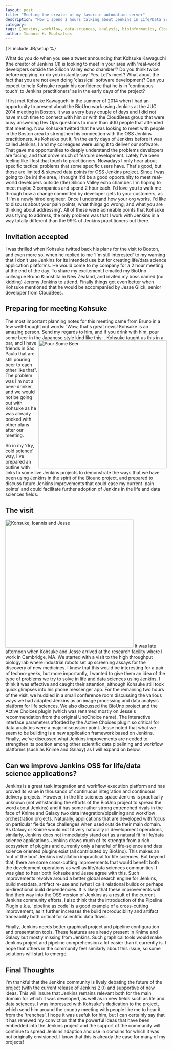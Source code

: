 ```yaml
---
layout: post
title: "Meeting the creator of my favorite automation server"
description: "How I spend 2 hours talking about Jenkins in Life/Data Sciences with the Kohsuke-Jesse duo dynamo!"
category: 
tags: [Jenkins, workflow, data-sciences, analysis, bioinformatics, CloudBees, Kohsuke Kawaguchi, Jesse Glick]
author: Ioannis K. Moutsatsos
---
```

{% include JB/setup %}

What do you do when you see a tweet announcing that Kohsuke Kawaguchi (the creator of Jenkins CI) is looking to meet in your area with 'real-world developers outside the Silicon Valley echo chamber'?  Do you think twice before replying, or do you instantly say 'Yes. Let's meet'! What about the fact that you are not even doing 'classical' software development? Can you expect to help Kohsuke regain his confidence that he is in 'continuous touch' to Jenkins practitioners' as in the early days of the project?

<!--more-->
I first met Kohsuke Kawaguchi in the summer of 2014 when I had an opportunity to present about the BioUno work using Jenkins at the JUC 2014 meeting in Boston. It was a very busy couple of days and I did not have much time to connect with him or with the CloudBees group that were busy answering Dev Ops questions to more than 400 people that attended that meeting. Now Kohsuke twitted that he was looking to meet with people in the Boston area to strengthen his connection with the OSS Jenkins practitioners. As Kohsuke put it, 'in the early days of Jenkins before it was called Jenkins, I and my colleagues were using it to deliver our software. That gave me opportunities to deeply understand the problems developers are facing, and that drove much of feature development. Lately I've been feeling like I lost that touch to practitioners. Nowadays I only hear about specific tactical problems that some specific users have. That's good, but those are limited & skewed data points for OSS Jenkins project. Since I was going to (be in) the area, I thought it'd be a good opportunity to meet real-world developers outside (the) Silicon Valley echo chamber. I'm hoping to meet maybe 3 companies and spend 2 hour each. I'd love you to walk me through how a change committed by developer gets to your customers, as if I'm a newly hired engineer. Once I understand how your org works, I'd like to discuss about your pain points, what things go wrong, and what you are thinking about addressing'. All of these were admirable points that Kohsuke was trying to address, the only problem was that I work with Jenkins in a way totally different than the 99% of Jenkins practitioners out there.

## Invitation accepted
I was thrilled when Kohsuke twitted back his plans for the visit to Boston, and even more so, when he replied to me 'I'm still interested' to my warning that I don't use Jenkins for its intended use but for creating life/data science application platforms. He would come to my company for a 2 hour meeting at the end of the day. To share my excitement I emailed my BioUno colleague Bruno Kinoshita in New Zealand, and invited my boss named (no kidding) Jeremy Jenkins to attend. Finally things got even better when Kohsuke mentioned that he would be accompanied by Jesse Glick, senior developer from CloudBees.

## Preparing for meeting Kohsuke
The most important planning notes for this meeting came from Bruno in a few well-thought out words: 'Wow, that's great news! Kohsuke is an amazing person. Send my regards to him, and if you drink with him, pour some beer in the Japanese style kind like this: <img src='{{ site.baseurl }}assets/posts/toast612.jpg' alt="Pour Some Beer" align="right" width="400px" />. Kohsuke taught us this in a bar, and I have friends in Sao Paulo that are still pouring beer to each other like that". The problem was I'm not a beer-drinker, and we would not be going out with Kohsuke as he was already booked with other plans after our meeting. 

So in my 'dry, cold science' way, I've prepared an outline with links to some live Jenkins projects to demonstrate the ways that we have been using Jenkins in the spirit of the Biouno project, and prepared to discuss future Jenkins improvements that could ease my current 'pain points' and could facilitate further adoption of Jenkins in the life and data sciences fields.

## The visit
<img src='{{ site.baseurl }}assets/posts/Kohsuke_visit_2016_05_05.jpg' alt="Kohsuke, Ioannis and Jesse" align="lef" width="400px" /> It was late afternoon when Kohsuke and Jesse arrived at the research facility where I work in Cambridge, MA. We started with a visit to the high throughput biology lab where industrial robots set up screening assays for the discovery of new medicines. I knew that this would be interesting for a pair of techno-geeks, but more importantly, I wanted to give them an idea of the type of problems we try to solve in life and data sciences using Jenkins. I think it was effective and caught their attention, although Kohsuke still took quick glimpses into his phone messenger app. For the remaining two hours of the visit, we huddled in a small conference room discussing the various ways we had adapted Jenkins as an image processing and data analysis platform for life sciences. We also discussed the BioUno project and the Active Choices plugin (which was renamed mostly on Jesse's recommendation from the original UnoChoice name). The interactive interface parameters afforded by the Active Choices plugin so critical for data analytics were a major discussion point. Jesse noted that what we seem to be building is a new application framework based on Jenkins. Finally, we've discussed what Jenkins improvements are needed to strengthen its position among other scientific data pipelining and workflow platforms (such as Knime and Galaxy) as I will expand on below.

## Can we improve Jenkins OSS for life/data science applications?
Jenkins is a great task integration and workflow execution platform and has proved its value in thousands of continuous integration and continuous delivery projects. However, in the life sciences space Jenkins is practically unknown (not withstanding the efforts of the BioUno project to spread the word about Jenkins) and it has some rather strong entrenched rivals in the face of Knime and Galaxy two data integration/pipelining and workflow orchestration projects. Naturally, applications that are developed with focus on particular fields face challenges when used outside their main domain. As Galaxy or Knime would not fit very naturally in development operations, similarly, Jenkins does not immediately stand out as a natural fit in life/data science applications. Jenkins draws much of its strength from a rich ecosystem of plugins and currently only a handful of life-science and data science oriented plugins exist (all contributed by BioUno). This makes an 'out of the box' Jenkins installation impractical for life sciences. But beyond that, there are some cross-cutting improvements that would benefit both the development operations as well as life/data sciences communities. I was glad to hear both Kohsuke and Jesse agree with this. Such improvements revolve around a better global search engine for Jenkins, build metadata, artifact re-use and (what I call) relational builds or perhaps bi-directional build dependencies. It is likely that these improvements will find their way into the OSS version of Jenkins as a result of the current Jenkins community efforts. I also think that the introduction of the Pipeline Plugin a.k.a. 'pipeline as code' is a good example of a cross-cutting improvement, as it further increases the build reproducibility and artifact traceability both critical for scientific data flows.

Finally, Jenkins needs better graphical project and pipeline configuration and presentation tools. These features are already present in Knime and Galaxy but mostly missing from Jenkins. Such graphical tools would make Jenkins project and pipeline comprehension a lot easier than it currently is.  I hope that others in the community feel similarly about this issue, so some solutions will start to emerge.

## Final Thoughts
I'm thankful that the Jenkins community is lively debating the future of the project (with the current release of Jenkins 2.0) and supportive of new ideas. This will insure that Jenkins remains relevant both for the main domain for which it was developed, as well as in new fields such as life and data sciences. I was impressed with Kohsuke's dedication to the project, which send him around the country meeting with people like me to hear it from the 'trenches'. I hope it was usefuk for him, but I can certainly say that it has renewed my conviction that the powerful ideas that have been embedded into the Jenkins project and the support of the community will continue to spread Jenkins adaption and use in domains for which it was not originally envisioned. I know that this is already the case for many of my projects!